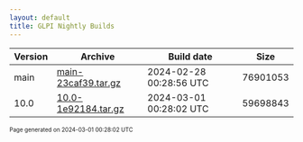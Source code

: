 ```yaml
---
layout: default
title: GLPI Nightly Builds
---
```


Version|Archive|Build date|Size
---|---|---|---
main|[main-23caf39.tar.gz](main-23caf39.tar.gz)|2024-02-28 00:28:56 UTC|76901053
10.0|[10.0-1e92184.tar.gz](10.0-1e92184.tar.gz)|2024-03-01 00:28:02 UTC|59698843

<font size="1">Page generated on 2024-03-01 00:28:02 UTC</font>
